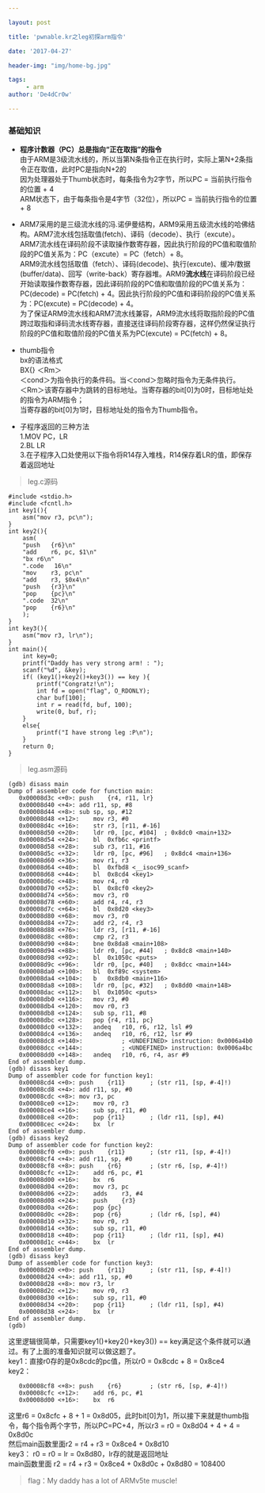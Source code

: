```yaml
---

layout: post

title: 'pwnable.kr之leg初探arm指令'

date: '2017-04-27'

header-img: "img/home-bg.jpg"

tags:
     - arm
author: 'De4dCr0w'

---
```


<!-- more -->

### 基础知识 ###

* **程序计数器（PC）总是指向“正在取指”的指令**  
由于ARM是3级流水线的，所以当第N条指令正在执行时，实际上第N+2条指令正在取值，此时PC是指向N+2的  
因为处理器处于Thumb状态时，每条指令为2字节，所以PC = 当前执行指令的位置 + 4  
ARM状态下，由于每条指令是4字节（32位），所以PC = 当前执行指令的位置 + 8  

* ARM7采用的是三级流水线的冯.诺伊曼结构，ARM9采用五级流水线的哈佛结构。ARM7流水线包括取值(fetch)、译码（decode）、执行（excute）。ARM7流水线在译码阶段不读取操作数寄存器，因此执行阶段的PC值和取值阶段的PC值关系为：PC（excute）= PC（fetch）+ 8。  
ARM9流水线包括取值（fetch）、译码(decode)、执行(excute)、缓冲/数据(buffer/data)、回写（write-back）寄存器堆。ARM9**流水线**在译码阶段已经开始读取操作数寄存器，因此译码阶段的PC值和取值阶段的PC值关系为：PC(decode) = PC(fetch) + 4。因此执行阶段的PC值和译码阶段的PC值关系为：PC(excute) = PC(decode) + 4。  
为了保证ARM9流水线和ARM7流水线兼容，ARM9流水线将取指阶段的PC值跨过取指和译码流水线寄存器，直接送往译码阶段寄存器，这样仍然保证执行阶段的PC值和取值阶段的PC值关系为PC(excute) = PC(fetch) + 8。
　
* thumb指令  
bx的语法格式  
BX{<cond>} ＜Rm＞  
＜cond＞为指令执行的条件码。当＜cond＞忽略时指令为无条件执行。  
＜Rm＞该寄存器中为跳转的目标地址。当<Rm>寄存器的bit[0]为0时，目标地址处的指令为ARM指令；  
当<Rm>寄存器的bit[0]为1时，目标地址处的指令为Thumb指令。  

* 子程序返回的三种方法  
1.MOV PC，LR  
2.BL LR  
3.在子程序入口处使用以下指令将R14存入堆栈，R14保存着LR的值，即保存着返回地址

> leg.c源码

	#include <stdio.h>
	#include <fcntl.h>
	int key1(){
		asm("mov r3, pc\n");
	}
	int key2(){
		asm(
		"push	{r6}\n"
		"add	r6, pc, $1\n"
		"bx	r6\n"
		".code   16\n"
		"mov	r3, pc\n"
		"add	r3, $0x4\n"
		"push	{r3}\n"
		"pop	{pc}\n"
		".code	32\n"
		"pop	{r6}\n"
		);
	}
	int key3(){
		asm("mov r3, lr\n");
	}
	int main(){
		int key=0;
		printf("Daddy has very strong arm! : ");
		scanf("%d", &key);
		if( (key1()+key2()+key3()) == key ){
			printf("Congratz!\n");
			int fd = open("flag", O_RDONLY);
			char buf[100];
			int r = read(fd, buf, 100);
			write(0, buf, r);
		}
		else{
			printf("I have strong leg :P\n");
		}
		return 0;
	}

> leg.asm源码 

	(gdb) disass main
	Dump of assembler code for function main:
	   0x00008d3c <+0>:	push	{r4, r11, lr}
	   0x00008d40 <+4>:	add	r11, sp, #8
	   0x00008d44 <+8>:	sub	sp, sp, #12
	   0x00008d48 <+12>:	mov	r3, #0
	   0x00008d4c <+16>:	str	r3, [r11, #-16]
	   0x00008d50 <+20>:	ldr	r0, [pc, #104]	; 0x8dc0 <main+132>
	   0x00008d54 <+24>:	bl	0xfb6c <printf>
	   0x00008d58 <+28>:	sub	r3, r11, #16
	   0x00008d5c <+32>:	ldr	r0, [pc, #96]	; 0x8dc4 <main+136>
	   0x00008d60 <+36>:	mov	r1, r3
	   0x00008d64 <+40>:	bl	0xfbd8 <__isoc99_scanf>
	   0x00008d68 <+44>:	bl	0x8cd4 <key1>
	   0x00008d6c <+48>:	mov	r4, r0
	   0x00008d70 <+52>:	bl	0x8cf0 <key2>
	   0x00008d74 <+56>:	mov	r3, r0
	   0x00008d78 <+60>:	add	r4, r4, r3
	   0x00008d7c <+64>:	bl	0x8d20 <key3>
	   0x00008d80 <+68>:	mov	r3, r0
	   0x00008d84 <+72>:	add	r2, r4, r3
	   0x00008d88 <+76>:	ldr	r3, [r11, #-16]
	   0x00008d8c <+80>:	cmp	r2, r3
	   0x00008d90 <+84>:	bne	0x8da8 <main+108>
	   0x00008d94 <+88>:	ldr	r0, [pc, #44]	; 0x8dc8 <main+140>
	   0x00008d98 <+92>:	bl	0x1050c <puts>
	   0x00008d9c <+96>:	ldr	r0, [pc, #40]	; 0x8dcc <main+144>
	   0x00008da0 <+100>:	bl	0xf89c <system>
	   0x00008da4 <+104>:	b	0x8db0 <main+116>
	   0x00008da8 <+108>:	ldr	r0, [pc, #32]	; 0x8dd0 <main+148>
	   0x00008dac <+112>:	bl	0x1050c <puts>
	   0x00008db0 <+116>:	mov	r3, #0
	   0x00008db4 <+120>:	mov	r0, r3
	   0x00008db8 <+124>:	sub	sp, r11, #8
	   0x00008dbc <+128>:	pop	{r4, r11, pc}
	   0x00008dc0 <+132>:	andeq	r10, r6, r12, lsl #9
	   0x00008dc4 <+136>:	andeq	r10, r6, r12, lsr #9
	   0x00008dc8 <+140>:			; <UNDEFINED> instruction: 0x0006a4b0
	   0x00008dcc <+144>:			; <UNDEFINED> instruction: 0x0006a4bc
	   0x00008dd0 <+148>:	andeq	r10, r6, r4, asr #9
	End of assembler dump.
	(gdb) disass key1
	Dump of assembler code for function key1:
	   0x00008cd4 <+0>:	push	{r11}		; (str r11, [sp, #-4]!)
	   0x00008cd8 <+4>:	add	r11, sp, #0
	   0x00008cdc <+8>:	mov	r3, pc
	   0x00008ce0 <+12>:	mov	r0, r3
	   0x00008ce4 <+16>:	sub	sp, r11, #0
	   0x00008ce8 <+20>:	pop	{r11}		; (ldr r11, [sp], #4)
	   0x00008cec <+24>:	bx	lr
	End of assembler dump.
	(gdb) disass key2
	Dump of assembler code for function key2:
	   0x00008cf0 <+0>:	push	{r11}		; (str r11, [sp, #-4]!)
	   0x00008cf4 <+4>:	add	r11, sp, #0
	   0x00008cf8 <+8>:	push	{r6}		; (str r6, [sp, #-4]!)
	   0x00008cfc <+12>:	add	r6, pc, #1
	   0x00008d00 <+16>:	bx	r6
	   0x00008d04 <+20>:	mov	r3, pc
	   0x00008d06 <+22>:	adds	r3, #4
	   0x00008d08 <+24>:	push	{r3}
	   0x00008d0a <+26>:	pop	{pc}
	   0x00008d0c <+28>:	pop	{r6}		; (ldr r6, [sp], #4)
	   0x00008d10 <+32>:	mov	r0, r3
	   0x00008d14 <+36>:	sub	sp, r11, #0
	   0x00008d18 <+40>:	pop	{r11}		; (ldr r11, [sp], #4)
	   0x00008d1c <+44>:	bx	lr
	End of assembler dump.
	(gdb) disass key3
	Dump of assembler code for function key3:
	   0x00008d20 <+0>:	push	{r11}		; (str r11, [sp, #-4]!)
	   0x00008d24 <+4>:	add	r11, sp, #0
	   0x00008d28 <+8>:	mov	r3, lr
	   0x00008d2c <+12>:	mov	r0, r3
	   0x00008d30 <+16>:	sub	sp, r11, #0
	   0x00008d34 <+20>:	pop	{r11}		; (ldr r11, [sp], #4)
	   0x00008d38 <+24>:	bx	lr
	End of assembler dump.
	(gdb) 


这里逻辑很简单，只需要key1()+key2()+key3()) == key满足这个条件就可以通过。有了上面的准备知识就可以做这题了。  
key1：直接r0存的是0x8cdc的pc值，所以r0 = 0x8cdc + 8 = 0x8ce4    
key2：

	   0x00008cf8 <+8>:	push	{r6}		; (str r6, [sp, #-4]!)
	   0x00008cfc <+12>:	add	r6, pc, #1
	   0x00008d00 <+16>:	bx	r6

这里r6 = 0x8cfc + 8 + 1 = 0x8d05，此时bit[0]为1，所以接下来就是thumb指令，每个指令两个字节，所以PC=PC+4，所以r3 = r0 = 0x8d04 + 4 + 4 = 0x8d0c  
然后main函数里面r2 = r4 + r3 = 0x8ce4 + 0x8d10  
key3：
r0 = r0 = lr = 0x8d80，lr存的就是返回地址  
main函数里面 r2 = r4 + r3 = 0x8ce4 + 0x8d0c + 0x8d80 = 108400  


> flag：My daddy has a lot of ARMv5te muscle!



